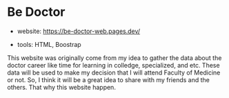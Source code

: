 ﻿# Be Doctor

- website: https://be-doctor-web.pages.dev/

- tools: HTML, Boostrap

This website was originally come from my idea to gather the data about the doctor career like time for learning in colledge, specialized, and etc. These data will be used to make my decision that I will attend Faculty of Medicine or not. So, I think it will be a great idea to share with my friends and the others. That why this website happen.

